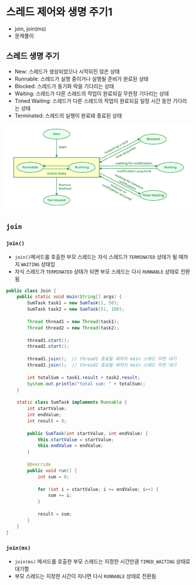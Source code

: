 # 스레드 제어와 생명 주기1
- join, join(ms)
- 문제풀이

## 스레드 생명 주기
- New: 스레드가 생성되었으나 시작되진 않은 상태
- Runnable: 스레드가 실행 중이거나 실행될 준비가 완료된 상태
- Blocked: 스레드가 동기화 락을 기다리는 상태
- Waiting: 스레드가 다른 스레드의 작업이 완료되길 무한정 기다리는 상태
- Timed Waiting: 스레드가 다른 스레드의 작업이 완료되길 일정 시간 동안 기다리는 상태
- Terminated: 스레드의 실행이 완료돼 종료된 상태

![img.png](img.png)

## `join`

### `join()`
- `join()`메서드를 호출한 부모 스레드는 자식 스레드가 `TERMINATED` 상태가 될 때까지 `WAITING` 상태임
- 자식 스레드가 `TERMINATED` 상태가 되면 부모 스레드는 다시 `RUNNABLE` 상태로 전환됨

```java
public class Join {
    public static void main(String[] args) {
        SumTask task1 = new SumTask(1, 50);
        SumTask task2 = new SumTask(51, 100);

        Thread thread1 = new Thread(task1);
        Thread thread2 = new Thread(task2);

        thread1.start();
        thread2.start();

        thread1.join();  // thread1 종료될 때까지 main 스레드 무한 대기
        thread2.join();  // thread2 종료될 때까지 main 스레드 무한 대기

        int totalSum = task1.result + task2.result;
        System.out.println("total sum: " + totalSum);
    }

    static class SumTask implements Runnable {
        int startValue;
        int endValue;
        int result = 0;

        public SumTask(int startValue, int endValue) {
            this.startValue = startValue;
            this.endValue = endValue;
        }

        @Override
        public void run() {
            int sum = 0;

            for (int i = startValue; i <= endValue; i++) {
                sum += i;
            }

            result = sum;
        }
    }
}
```

### `join(ms)`
- `join(ms)` 메서드를 호출한 부모 스레드는 지정한 시간만큼 `TIMED_WAITING` 상태로 대기함
- 부모 스레드는 지정한 시간이 지나면 다시 `RUNNABLE` 상태로 전환됨
